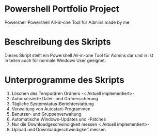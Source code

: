 # Powershell Portfolio Project
Powershell Powershell All-in-one Tool für Admins made by me
 
# Beschreibung des Skripts
Dieses Skript stellt ein Powershell All-in-one Tool für Admins dar und in ist in teilen auch für normale Windows User geeignet.

# Unterprogramme des Skripts
1. Löschen des Temporären Ordners -< Aktuell  implementiert>-
2. Automatisierte Datei- und Ordnersicherung
3. Tägliche Systemstatus-Berichterstattung
4. Verwaltung von Autostart-Programmen
5.  Benutzer- und Gruppenverwaltung
6.  Automatische Windows-Updates und -Patches
7. Nur die Downloadgeschwindigkeit messen  < Aktuell  implementiert>-
8. Upload und Downloadgeschwindigkeit messen
